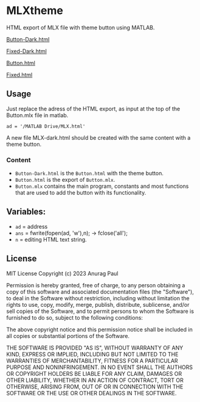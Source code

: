 # MLXtheme
HTML export of MLX file with theme button using MATLAB.

[Button-Dark.html](https://anuragpaul0.github.io/MLXtheme/Button-Dark.html)

[Fixed-Dark.html](https://anuragpaul0.github.io/MLXtheme/Fixed-Dark.html)

[Button.html](https://anuragpaul0.github.io/MLXtheme/Button.html)

[Fixed.html](https://anuragpaul0.github.io/MLXtheme/Fixed.html)

## Usage

Just replace the adress of the HTML export, as input at the top of the Button.mlx file in matlab.

```
ad = '/MATLAB Drive/MLX.html'
```
A new file MLX-dark.html should be created with the same content with a theme button.

### Content

* `Button-Dark.html` is the `Button.html` with the theme button.
* `Button.html` is the export of `Button.mlx`.
* `Button.mlx` contains the main program, constants and most functions that are used to add the button with its functionality.


## Variables:
* `ad`   =  address
* `ans`  =  fwrite(fopen(ad, 'w'),n);    ->    fclose('all');
* `n`    =  editing HTML text string.

## License

MIT License
Copyright (c) 2023 Anurag Paul

Permission is hereby granted, free of charge, to any person obtaining a copy of this software and associated documentation files (the "Software"), to deal in the Software without restriction, including without limitation the rights to use, copy, modify, merge, publish, distribute, sublicense, and/or sell copies of the Software, and to permit persons to whom the Software is furnished to do so, subject to the following conditions:

The above copyright notice and this permission notice shall be included in all copies or substantial portions of the Software.

THE SOFTWARE IS PROVIDED "AS IS", WITHOUT WARRANTY OF ANY KIND, EXPRESS OR IMPLIED, INCLUDING BUT NOT LIMITED TO THE WARRANTIES OF MERCHANTABILITY, FITNESS FOR A PARTICULAR PURPOSE AND NONINFRINGEMENT. IN NO EVENT SHALL THE AUTHORS OR COPYRIGHT HOLDERS BE LIABLE FOR ANY CLAIM, DAMAGES OR OTHER LIABILITY, WHETHER IN AN ACTION OF CONTRACT, TORT OR OTHERWISE, ARISING FROM, OUT OF OR IN CONNECTION WITH THE SOFTWARE OR THE USE OR OTHER DEALINGS IN THE SOFTWARE.

